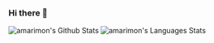 ### Hi there 👋

<!--
**amarimon/amarimon** is a ✨ _special_ ✨ repository because its `README.md` (this file) appears on your GitHub profile.

Here are some ideas to get you started:

- 🔭 I’m currently working on ...
- 🌱 I’m currently learning ...
- 👯 I’m looking to collaborate on ...
- 🤔 I’m looking for help with ...
- 💬 Ask me about ...
- 📫 How to reach me: ...
- 😄 Pronouns: ...
- ⚡ Fun fact: ...
-->
<img alt="amarimon's Github Stats" src="https://github-readme-stats.vercel.app/api?username=amarimon&show_icons=true&hide_border=true" />
<img alt="amarimon's Languages Stats" src="https://github-readme-stats.vercel.app/api/top-langs/?username=amarimon&layout=compact" />
